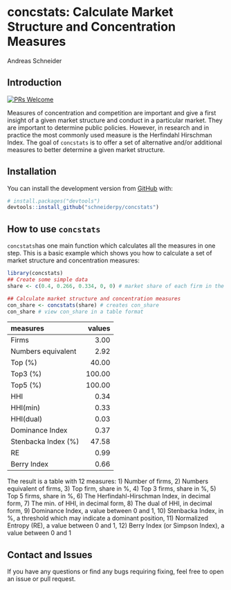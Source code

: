 concstats: Calculate Market Structure and Concentration Measures
================
Andreas Schneider

<!-- README.md is generated from README.Rmd. Please edit that file -->

## Introduction

<!-- badges: start -->

[![PRs
Welcome](https://img.shields.io/badge/PRs-welcome-brightgreen.svg?style=plastic)](https://github.com/schneiderpy/concstats/pulls)
<!-- badges: end -->

Measures of concentration and competition are important and give a first
insight of a given market structure and conduct in a particular market.
They are important to determine public policies. However, in research
and in practice the most commonly used measure is the Herfindahl
Hirschman Index. The goal of `concstats` is to offer a set of
alternative and/or additional measures to better determine a given
market structure.

## Installation

You can install the development version from
[GitHub](https://github.com/) with:

``` r
# install.packages("devtools")
devtools::install_github("schneiderpy/concstats")
```

## How to use `concstats`

`concstats`has one main function which calculates all the measures in
one step. This is a basic example which shows you how to calculate a set
of market structure and concentration measures:

``` r
library(concstats)
## Create some simple data
share <- c(0.4, 0.266, 0.334, 0, 0) # market share of each firm in the market (should sum up to 1)

## Calculate market structure and concentration measures
con_share <- concstats(share) # creates con_share
con_share # view con_share in a table format
```

| measures            | values |
| :------------------ | -----: |
| Firms               |   3.00 |
| Numbers equivalent  |   2.92 |
| Top (%)             |  40.00 |
| Top3 (%)            | 100.00 |
| Top5 (%)            | 100.00 |
| HHI                 |   0.34 |
| HHI(min)            |   0.33 |
| HHI(dual)           |   0.03 |
| Dominance Index     |   0.37 |
| Stenbacka Index (%) |  47.58 |
| RE                  |   0.99 |
| Berry Index         |   0.66 |

The result is a table with 12 measures: 1) Number of firms, 2) Numbers
equivalent of firms, 3) Top firm, share in %, 4) Top 3 firms, share in
%, 5) Top 5 firms, share in %, 6) The Herfindahl-Hirschman Index, in
decimal form, 7) The min. of HHI, in decimal form, 8) The dual of HHI,
in decimal form, 9) Dominance Index, a value between 0 and 1, 10)
Stenbacka Index, in %, a threshold which may indicate a dominant
position, 11) Normalized Entropy (RE), a value between 0 and 1, 12)
Berry Index (or Simpson Index), a value between 0 and 1

## Contact and Issues

If you have any questions or find any bugs requiring fixing, feel free
to open an issue or pull request.
